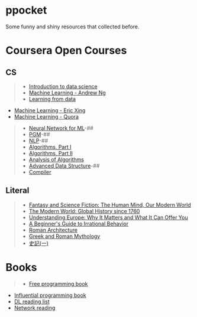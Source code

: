 ppocket
=======

Some funny and shiny resources that collected before.

# Coursera Open Courses
## CS

>* [Introduction to data science](https://www.coursera.org/course/datasci)
>* [Machine Learning - Andrew Ng](https://www.coursera.org/course/ml)
>* [Learning from data](http://work.caltech.edu/telecourse.html) 
 * [Machine Learning - Eric Xing](http://www.cs.cmu.edu/~epxing/Class/10701/)
 * [Machine Learning - Quora](http://www.quora.com/Machine-Learning/What-are-some-good-learning-projects-to-teach-oneself-about-machine-learning#)
>* [Neural Network for ML](https://www.coursera.org/course/neuralnets)-##
>* [PGM](https://www.coursera.org/course/pgm)-##
>* [NLP](https://www.coursera.org/course/nlp)-##
>* [Algorithms, Part I](https://class.coursera.org/algs4partI)  
>* [Algorithms, Part II](https://www.coursera.org/course/algs4partII) 
>* [Analysis of Algorithms](https://www.coursera.org/course/aofa)  
>* [Advanced Data Structure](http://courses.csail.mit.edu/6.851/)-##
>* [Compiler](https://www.coursera.org/course/compilers)


## Literal

>* [Fantasy and Science Fiction: The Human Mind, Our Modern World](https://www.coursera.org/course/fantasysf)
>* [The Modern World: Global History since 1760](https://www.coursera.org/course/modernworld)
>* [Understanding Europe: Why It Matters and What It Can Offer You](https://class.coursera.org/europe-002)
>* [A Beginner's Guide to Irrational Behavior](https://www.coursera.org/course/behavioralecon)
>* [Roman Architecture](https://www.coursera.org/course/romanarchitecture)
>* [Greek and Roman Mythology](https://class.coursera.org/mythology)
>* [史記(一)](https://class.coursera.org/shiji-001)

# Books

>* [Free programming book](https://github.com/vhf/free-programming-books/blob/master/free-programming-books-zh.md)
 * [Influential programming book](http://stackoverflow.com/questions/1711/what-is-the-single-most-influential-book-every-programmer-should-read?tab=votes#tab-top)
 * [DL reading list](http://deeplearning.net/reading-list/)
 * [Network reading](http://cs-www.cs.yale.edu/homes/yry/readings/general/)
